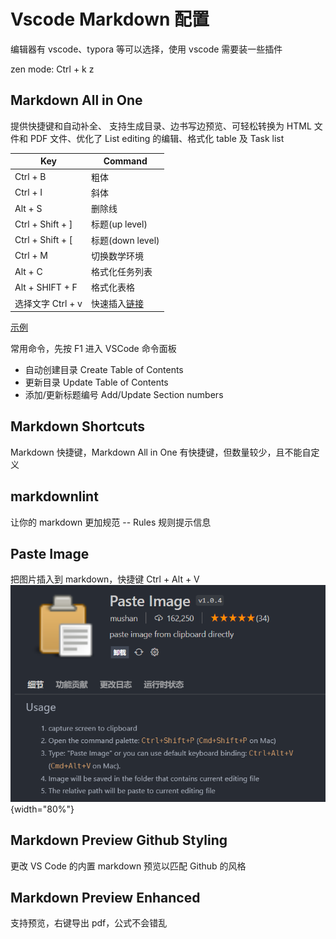 # Vscode Markdown 配置

编辑器有 vscode、typora 等可以选择，使用 vscode 需要装一些插件

zen mode: Ctrl + k z

## Markdown All in One

提供快捷键和自动补全、 支持生成目录、边书写边预览、可轻松转换为 HTML 文件和 PDF 文件、优化了 List editing 的编辑、格式化 table 及 Task list

| Key               | Command                                                      |
| ----------------- | ------------------------------------------------------------ |
| Ctrl + B          | 粗体                                                         |
| Ctrl + I          | 斜体                                                         |
| Alt + S           | 删除线                                                       |
| Ctrl + Shift + ]  | 标题(up level)                                               |
| Ctrl + Shift + [  | 标题(down level)                                             |
| Ctrl + M          | 切换数学环境                                                 |
| Alt + C           | 格式化任务列表                                               |
| Alt + SHIFT + F   | 格式化表格                                                   |
| 选择文字 Ctrl + v | 快速插入[链接](https://www.bilibili.com/video/BV1si4y1472o/) |

[示例](https://segmentfault.com/a/1190000017461306)

常用命令，先按 F1 进入 VSCode 命令面板

- 自动创建目录 Create Table of Contents
- 更新目录 Update Table of Contents
- 添加/更新标题编号 Add/Update Section numbers

## Markdown Shortcuts

Markdown 快捷键，Markdown All in One 有快捷键，但数量较少，且不能自定义

## markdownlint

让你的 markdown 更加规范 -- Rules 规则提示信息

## Paste Image

把图片插入到 markdown，快捷键 Ctrl + Alt + V
![Paste Image](./img/test.png){width="80%"}

## Markdown Preview Github Styling

更改 VS Code 的内置 markdown 预览以匹配 Github 的风格

## Markdown Preview Enhanced

支持预览，右键导出 pdf，公式不会错乱

